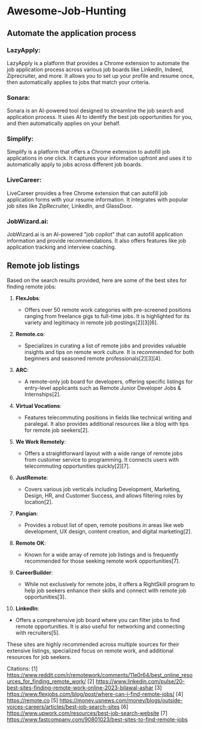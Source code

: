 # Awesome-Job-Hunting

## Automate the application process

### LazyApply:
LazyApply is a platform that provides a Chrome extension to automate the job application process across various job boards like LinkedIn, Indeed, Ziprecruiter, and more.
It allows you to set up your profile and resume once, then automatically applies to jobs that match your criteria.

### Sonara:
Sonara is an AI-powered tool designed to streamline the job search and application process.
It uses AI to identify the best job opportunities for you, and then automatically applies on your behalf.

### Simplify:
Simplify is a platform that offers a Chrome extension to autofill job applications in one click.
It captures your information upfront and uses it to automatically apply to jobs across different job boards.

### LiveCareer:
LiveCareer provides a free Chrome extension that can autofill job application forms with your resume information.
It integrates with popular job sites like ZipRecruiter, LinkedIn, and GlassDoor.

### JobWizard.ai:
JobWizard.ai is an AI-powered "job copilot" that can autofill application information and provide recommendations.
It also offers features like job application tracking and interview coaching.

## Remote job listings

Based on the search results provided, here are some of the best sites for finding remote jobs:

1. **FlexJobs**:
   - Offers over 50 remote work categories with pre-screened positions ranging from freelance gigs to full-time jobs. It is highlighted for its variety and legitimacy in remote job postings[2][3][6].

2. **Remote.co**:
   - Specializes in curating a list of remote jobs and provides valuable insights and tips on remote work culture. It is recommended for both beginners and seasoned remote professionals[2][3][4].

3. **ARC**:
   - A remote-only job board for developers, offering specific listings for entry-level applicants such as Remote Junior Developer Jobs & Internships[2].

4. **Virtual Vocations**:
   - Features telecommuting positions in fields like technical writing and paralegal. It also provides additional resources like a blog with tips for remote job seekers[2].

5. **We Work Remotely**:
   - Offers a straightforward layout with a wide range of remote jobs from customer service to programming. It connects users with telecommuting opportunities quickly[2][7].

6. **JustRemote**:
   - Covers various job verticals including Development, Marketing, Design, HR, and Customer Success, and allows filtering roles by location[2].

7. **Pangian**:
   - Provides a robust list of open, remote positions in areas like web development, UX design, content creation, and digital marketing[2].

8. **Remote OK**:
   - Known for a wide array of remote job listings and is frequently recommended for those seeking remote work opportunities[7].

9. **CareerBuilder**:
   - While not exclusively for remote jobs, it offers a RightSkill program to help job seekers enhance their skills and connect with remote job opportunities[3].

10. **LinkedIn**:
   - Offers a comprehensive job board where you can filter jobs to find remote opportunities. It is also useful for networking and connecting with recruiters[5].

These sites are highly recommended across multiple sources for their extensive listings, specialized focus on remote work, and additional resources for job seekers.

Citations:
[1] https://www.reddit.com/r/remotework/comments/11e0r64/best_online_resources_for_finding_remote_work/
[2] https://www.linkedin.com/pulse/20-best-sites-finding-remote-work-online-2023-bilawal-ashar
[3] https://www.flexjobs.com/blog/post/where-can-i-find-remote-jobs/
[4] https://remote.co
[5] https://money.usnews.com/money/blogs/outside-voices-careers/articles/best-job-search-sites
[6] https://www.upwork.com/resources/best-job-search-website
[7] https://www.fastcompany.com/90801023/best-sites-to-find-remote-jobs
